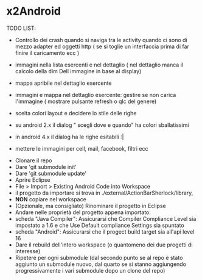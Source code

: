 x2Android
=========

TODO LIST:
- Controllo dei crash quando si naviga tra le activity quando ci sono
di mezzo adapter ed oggetti http ( se si toglie un interfaccia prima
di far finire il caricamento ecc )
- immagini nella lista esercenti e nel dettaglio ( nel dettaglio manca
il calcolo della dim Dell immagine in base al display)
- mappa apribile nel dettaglio esercente

- immagini e mappa nel dettaglio esercente: gestire se non carica
l'immagine ( mostrare pulsante refresh o qlc del genere)

- scelta colori layout e decidere lo stile delle righe
- su android 2.x il dialog " scegli dove e quando" ha colori sballatissimi
- in android 4.x il dialog ha le righe esitabili :| 
- mettere le immagini per cell, mail, facebook, filtri ecc


* Clonare il repo
* Dare 'git submodule init'
* Dare 'git submodule update'
* Aprire Eclipse
* File > Import > Existing Android Code into Workspace
 * il progetto da importare si trova in ./external/ActionBarSherlock/library, 
 * **NON** copiare nel workspace
* (Opzionale, ma consigliato) Rinominare il progetto in Eclipse
* Andare nelle proprietà del progetto appena importato:
 * scheda "Java Compiler": Assicurarsi che Compiler Compliance Level sia impostato a 1.6 e che Use Default compliance Settings sia spuntato
 * scheda "Android": Assicurarsi che il progect build target sia all'api level 16
* Dare il rebuild dell'intero workspace (o quantomeno dei due progetti di interesse)
* Ripetere per ogni submodule (dal secondo punto se al repo è stato aggiunto un submodule nuovo, dal quarto se si stanno aggiungendo progressivamente i vari submodule dopo un clone del repo)
